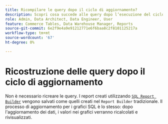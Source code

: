 ```yaml
---
title: Ricompilare le query dopo il ciclo di aggiornamento?
description: Scopri cosa succede alle query dopo l’esecuzione del ciclo di aggiornamento.
role: Admin, Data Architect, Data Engineer, User
feature: Commerce Tables, Data Warehouse Manager, Reports
source-git-commit: 6e2f9e4a9e91212771e6f6baa8c2f8101125217a
workflow-type: tm+mt
source-wordcount: '67'
ht-degree: 0%

---
```


# Ricostruzione delle query dopo il ciclo di aggiornamento

Non è necessario ricreare le query. I report creati utilizzando [`SQL Report Builder`](../dev-reports/sql-rpt-bldr.md) vengono salvati come quelli creati nel `Report Builder` tradizionale. Il processo di aggiornamento per i grafici SQL è lo stesso: dopo l&#39;aggiornamento dei dati, i valori nei grafici verranno ricalcolati e rivisualizzati.
